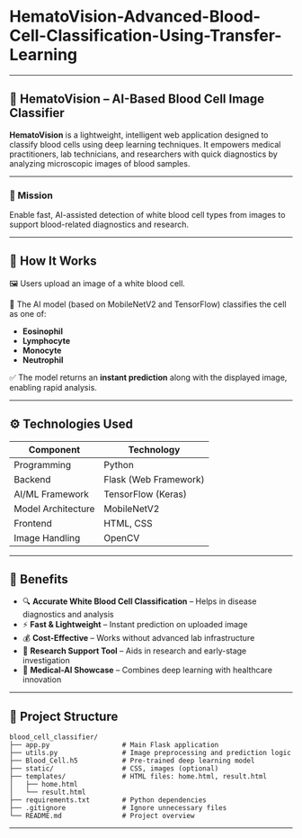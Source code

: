 # HematoVision-Advanced-Blood-Cell-Classification-Using-Transfer-Learning

---

## 🧬 HematoVision – AI-Based Blood Cell Image Classifier

**HematoVision** is a lightweight, intelligent web application designed to classify blood cells using deep learning techniques. It empowers medical practitioners, lab technicians, and researchers with quick diagnostics by analyzing microscopic images of blood samples.

---

### 🎯 Mission

Enable fast, AI-assisted detection of white blood cell types from images to support blood-related diagnostics and research.

---



## 📸 How It Works

🖼️ Users upload an image of a white blood cell.

🤖 The AI model (based on MobileNetV2 and TensorFlow) classifies the cell as one of:

* **Eosinophil**
* **Lymphocyte**
* **Monocyte**
* **Neutrophil**

✅ The model returns an **instant prediction** along with the displayed image, enabling rapid analysis.

---

## ⚙️ Technologies Used

| Component          | Technology            |
| ------------------ | --------------------- |
| Programming        | Python                |
| Backend            | Flask (Web Framework) |
| AI/ML Framework    | TensorFlow (Keras)    |
| Model Architecture | MobileNetV2           |
| Frontend           | HTML, CSS             |
| Image Handling     | OpenCV                |

---

## 🌟 Benefits

* 🔍 **Accurate White Blood Cell Classification** – Helps in disease diagnostics and analysis
* ⚡ **Fast & Lightweight** – Instant prediction on uploaded image
* 💰 **Cost-Effective** – Works without advanced lab infrastructure
* 🧪 **Research Support Tool** – Aids in research and early-stage investigation
* 🧠 **Medical-AI Showcase** – Combines deep learning with healthcare innovation

---

## 🧠 Project Structure

```
blood_cell_classifier/
├── app.py                  # Main Flask application
├── utils.py                # Image preprocessing and prediction logic
├── Blood_Cell.h5           # Pre-trained deep learning model
├── static/                 # CSS, images (optional)
├── templates/              # HTML files: home.html, result.html
│   ├── home.html
│   └── result.html
├── requirements.txt        # Python dependencies
├── .gitignore              # Ignore unnecessary files
└── README.md               # Project overview
```

---
